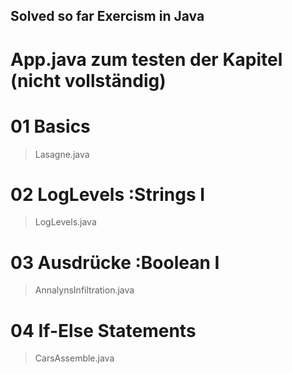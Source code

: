 ## Solved so far Exercism in Java

# App.java zum testen der Kapitel (nicht vollständig)

# 01 Basics 
> Lasagne.java

# 02 LogLevels :Strings I
> LogLevels.java

# 03 Ausdrücke :Boolean I
> AnnalynsInfiltration.java

# 04 If-Else Statements
> CarsAssemble.java
